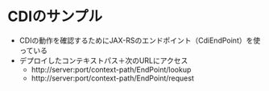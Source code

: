 # CDIのサンプル

* CDIの動作を確認するためにJAX-RSのエンドポイント（CdiEndPoint）を使っている
* デプロイしたコンテキストパス＋次のURLにアクセス
     * http://server:port/context-path/EndPoint/lookup
     * http://server:port/context-path/EndPoint/request
